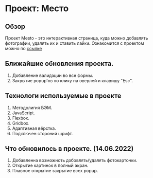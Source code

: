 # Проект: Место

## Обзор
Проект Mesto - это интерактивная страница, куда можно добавлять фотографии, удалять их и ставить лайки.
Ознакомится с проектом можно по [ссылке](https://maxooin.github.io/mesto/)

## Ближайшие обновления проекта.

1) Добавление валидации во все формы.
2) Закрытие popup'ов по клику на оверлей и клавишу "Esc".

## Технологи используемые в проекте

1) Методолигия БЭМ.
2) JavaScript.
3) Flexbox.
4) Gridbox.
5) Адаптивная вёрстка.
6) Подключен стороний шрифт.

## Что обновилось в проекте. (14.06.2022)

1) Добавленна возможноть добовлять/удалять фотокарточки.
2) Открытие картинок в полный экран.
3) Плавное открытие закрытие всех popup.

